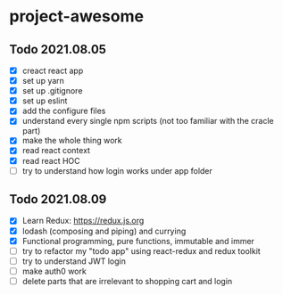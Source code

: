 # project-awesome

## Todo 2021.08.05
- [X] creact react app
- [X] set up yarn
- [X] set up .gitignore
- [X] set up eslint
- [X] add the configure files
- [X] understand every single npm scripts (not too familiar with the cracle part)
- [X] make the whole thing work
- [X] read react context
- [X] read react HOC
- [ ] try to understand how login works under app folder

## Todo 2021.08.09
- [X] Learn Redux: https://redux.js.org
- [X] lodash (composing and piping) and currying
- [X] Functional programming, pure functions, immutable and immer
- [ ] try to refactor my "todo app" using react-redux and redux toolkit
- [ ] try to understand JWT login
- [ ] make auth0 work
- [ ] delete parts that are irrelevant to shopping cart and login
